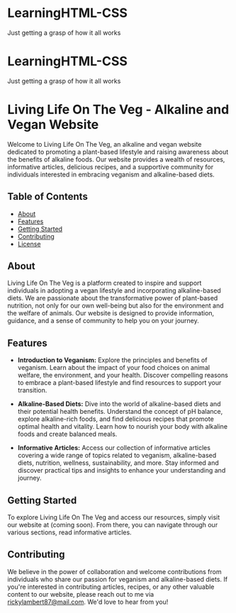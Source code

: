 # LearningHTML-CSS
Just getting a grasp of how it all works
# LearningHTML-CSS
Just getting a grasp of how it all works
# Living Life On The Veg - Alkaline and Vegan Website

Welcome to Living Life On The Veg, an alkaline and vegan website dedicated to promoting a plant-based lifestyle and raising awareness about the benefits of alkaline foods. Our website provides a wealth of resources, informative articles, delicious recipes, and a supportive community for individuals interested in embracing veganism and alkaline-based diets.

## Table of Contents

- [About](#about)
- [Features](#features)
- [Getting Started](#getting-started)
- [Contributing](#contributing)
- [License](#license)

## About

Living Life On The Veg is a platform created to inspire and support individuals in adopting a vegan lifestyle and incorporating alkaline-based diets. We are passionate about the transformative power of plant-based nutrition, not only for our own well-being but also for the environment and the welfare of animals. Our website is designed to provide information, guidance, and a sense of community to help you on your journey.

## Features

- **Introduction to Veganism:** Explore the principles and benefits of veganism. Learn about the impact of your food choices on animal welfare, the environment, and your health. Discover compelling reasons to embrace a plant-based lifestyle and find resources to support your transition.

- **Alkaline-Based Diets:** Dive into the world of alkaline-based diets and their potential health benefits. Understand the concept of pH balance, explore alkaline-rich foods, and find delicious recipes that promote optimal health and vitality. Learn how to nourish your body with alkaline foods and create balanced meals.

- **Informative Articles:** Access our collection of informative articles covering a wide range of topics related to veganism, alkaline-based diets, nutrition, wellness, sustainability, and more. Stay informed and discover practical tips and insights to enhance your understanding and journey.

## Getting Started

To explore Living Life On The Veg and access our resources, simply visit our website at (coming soon). From there, you can navigate through our various sections, read informative articles.

## Contributing

We believe in the power of collaboration and welcome contributions from individuals who share our passion for veganism and alkaline-based diets. If you're interested in contributing articles, recipes, or any other valuable content to our website, please reach out to me via [rickylambert87@mail.com](rickylambert87@mail.com). We'd love to hear from you!
